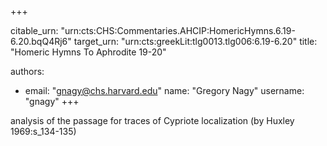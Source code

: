 +++


citable_urn: "urn:cts:CHS:Commentaries.AHCIP:HomericHymns.6.19-6.20.bqQ4Rj6"
target_urn: "urn:cts:greekLit:tlg0013.tlg006:6.19-6.20"
title: "Homeric Hymns To Aphrodite 19-20"

authors:
- email: "gnagy@chs.harvard.edu"
  name: "Gregory Nagy"
  username: "gnagy"
+++

<p>analysis of the passage for traces of Cypriote localization (by Huxley 1969:s_134-135)</p>